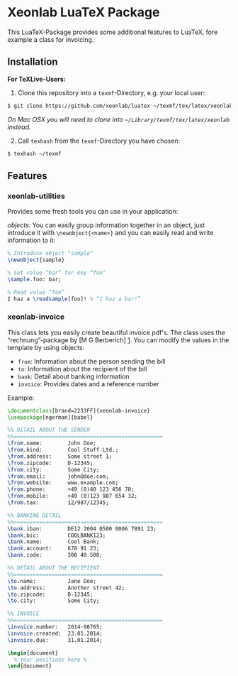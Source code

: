 Xeonlab LuaTeX Package
======================

This LuaTeX-Package provides some additional features to LuaTeX, fore example a class for invoicing.

Installation
------------

**For TeXLive-Users:**

1. Clone this repository into a `texmf`-Directory, e.g. your local user:
```bash
$ git clone https://github.com/xeonlab/luatex ~/texmf/tex/latex/xeonlab
```
*On Mac OSX you will need to clone into `~/Library/texmf/tex/latex/xeonlab` instead.*

2. Call `texhash` from the `texmf`-Directory you have chosen:
```bash
$ texhash ~/texmf
```

Features
--------

### **xeonlab-utilities**

Provides some fresh tools you can use in your application:
    
*objects:* You can easily group information together in an object, just introduce it with `\newobject{<name>}` and you can easily read and write information to it:
```tex
% Introduce object "sample"
\newobject{sample}

% Set value “bar” for key “foo”
\sample.foo: bar;

% Read value “foo”
I haz a \readsample[foo]! % “I haz a bar!”
```

### **xeonlab-invoice**

This class lets you easily create beautiful invoice pdf's. The class uses the “rechnung”-package by [M G Berberich] [1].
You can modify the values in the template by using objects:
- `from`: Information about the person sending the bill
- `to`: Information about the recipient of the bill
- `bank`: Detail about banking information
- `invoice`: Provides dates and a reference number

Example:
```tex
\documentclass[brand=2233FF]{xeonlab-invoice}
\usepackage[ngerman]{babel}

%% DETAIL ABOUT THE SENDER
%%===============================================
\from.name:        John Doe;
\from.kind:        Cool Stuff Ltd.;
\from.address:     Some street 1;
\from.zipcode:	   D-12345;
\from.city:        Some City;
\from.email:       john@doe.com;
\from.website:     www.example.com;
\from.phone:       +49 (0)40 123 456 78;
\from.mobile:      +49 (0)123 987 654 32;
\from.tax:         12/987/12345;

%% BANKING DETAIL
%%===============================================
\bank.iban:        DE12 3004 0500 0006 7891 23;
\bank.bic:         COOLBANK123;
\bank.name:        Cool Bank;
\bank.account:     678 91 23;
\bank.code:        300 40 500;

%% DETAIL ABOUT THE RECIPIENT
%%===============================================
\to.name:          Jane Doe;
\to.address:       Another street 42;
\to.zipcode:       D-12345;
\to.city:          Some City;

%% INVOICE
%%===============================================
\invoice.number:   2014-98765;
\invoice.created:  23.01.2014;
\invoice.due:      31.01.2014;

\begin{document}
  % Your positions here %
\end{document}
```

[1]: http://www.forwiss.uni-passau.de/~berberic/TeX/Rechnung/ "M G Berberich Rechnung package website"
